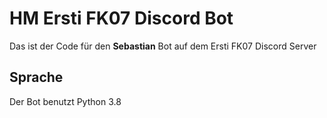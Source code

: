 # HM Ersti FK07 Discord Bot

Das ist der Code für den **Sebastian** Bot auf dem Ersti FK07 Discord Server

## Sprache

Der Bot benutzt Python 3.8
